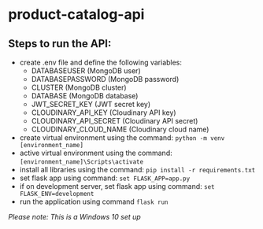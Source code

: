 # product-catalog-api

## Steps to run the API:
- create .env file and define the following variables:
  - DATABASEUSER (MongoDB user)
  - DATABASEPASSWORD (MongoDB password)
  - CLUSTER (MongoDB cluster)
  - DATABASE (MongoDB database)
  - JWT_SECRET_KEY (JWT secret key)
  - CLOUDINARY_API_KEY (Cloudinary API key)
  - CLOUDINARY_API_SECRET (Cloudinary API secret)
  - CLOUDINARY_CLOUD_NAME (Cloudinary cloud name)
- create virtual environment using the command: `python -m venv [environment_name]`
- active virtual environment using the command: `[environment_name]\Scripts\activate`
- install all libraries using the command: `pip install -r requirements.txt`
- set flask app using command: `set FLASK_APP=app.py`
- if on development server, set flask app using command: `set FLASK_ENV=development`
- run the application using command `flask run`

_Please note: This is a Windows 10 set up_
